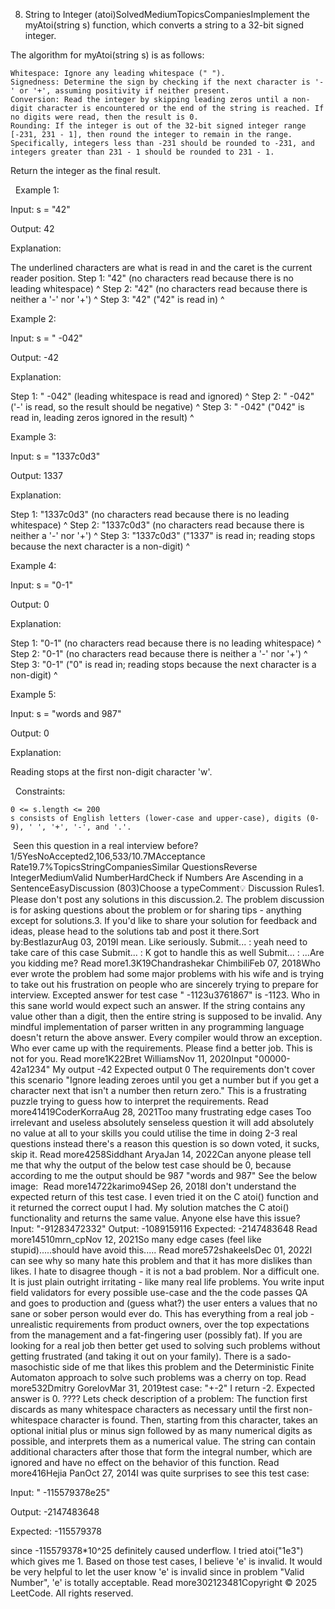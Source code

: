 8. String to Integer (atoi)SolvedMediumTopicsCompaniesImplement the myAtoi(string s) function, which converts a string to a 32-bit signed integer.

The algorithm for myAtoi(string s) is as follows:


	Whitespace: Ignore any leading whitespace (" ").
	Signedness: Determine the sign by checking if the next character is '-' or '+', assuming positivity if neither present.
	Conversion: Read the integer by skipping leading zeros until a non-digit character is encountered or the end of the string is reached. If no digits were read, then the result is 0.
	Rounding: If the integer is out of the 32-bit signed integer range [-231, 231 - 1], then round the integer to remain in the range. Specifically, integers less than -231 should be rounded to -231, and integers greater than 231 - 1 should be rounded to 231 - 1.


Return the integer as the final result.

 
Example 1:


Input: s = "42"

Output: 42

Explanation:

The underlined characters are what is read in and the caret is the current reader position.
Step 1: "42" (no characters read because there is no leading whitespace)
         ^
Step 2: "42" (no characters read because there is neither a '-' nor '+')
         ^
Step 3: "42" ("42" is read in)
           ^



Example 2:


Input: s = " -042"

Output: -42

Explanation:

Step 1: "   -042" (leading whitespace is read and ignored)
            ^
Step 2: "   -042" ('-' is read, so the result should be negative)
             ^
Step 3: "   -042" ("042" is read in, leading zeros ignored in the result)
               ^



Example 3:


Input: s = "1337c0d3"

Output: 1337

Explanation:

Step 1: "1337c0d3" (no characters read because there is no leading whitespace)
         ^
Step 2: "1337c0d3" (no characters read because there is neither a '-' nor '+')
         ^
Step 3: "1337c0d3" ("1337" is read in; reading stops because the next character is a non-digit)
             ^



Example 4:


Input: s = "0-1"

Output: 0

Explanation:

Step 1: "0-1" (no characters read because there is no leading whitespace)
         ^
Step 2: "0-1" (no characters read because there is neither a '-' nor '+')
         ^
Step 3: "0-1" ("0" is read in; reading stops because the next character is a non-digit)
          ^



Example 5:


Input: s = "words and 987"

Output: 0

Explanation:

Reading stops at the first non-digit character 'w'.


 
Constraints:


	0 <= s.length <= 200
	s consists of English letters (lower-case and upper-case), digits (0-9), ' ', '+', '-', and '.'.

 Seen this question in a real interview before?1/5YesNoAccepted2,106,533/10.7MAcceptance Rate19.7%TopicsStringCompaniesSimilar QuestionsReverse IntegerMediumValid NumberHardCheck if Numbers Are Ascending in a SentenceEasyDiscussion (803)Choose a typeComment💡 Discussion Rules1. Please don't post any solutions in this discussion.2. The problem discussion is for asking questions about the problem or for sharing tips - anything except for solutions.3. If you'd like to share your solution for feedback and ideas, please head to the solutions tab and post it there.Sort by:BestlazurAug 03, 2019I mean. Like seriously.
Submit...
: yeah need to take care of this case
Submit...
: K got to handle this as well
Submit...
: ...Are you kidding me? Read more1.3K19Chandrashekar ChimbiliFeb 07, 2018Who ever wrote the problem had some major problems with his wife and is trying to take out his frustration on people who are sincerely trying to prepare for interview.
Excepted answer for test case "   -1123u3761867" is -1123. Who in this sane world would expect such an answer. If the string contains any value other than a digit, then the entire string is supposed to be invalid. Any mindful implementation of parser written in any programming language doesn't return the above answer. Every compiler would throw an exception. Who ever came  up with the requirements. Please find a better job. This is not for you. Read more1K22Bret WilliamsNov 11, 2020Input  "00000-42a1234"
My output -42
Expected output 0
The requirements don't cover this scenario "Ignore leading zeroes until you get a number but if you get a character next that isn't a number then return zero."  This is a frustrating puzzle trying to guess how to interpret the requirements. Read more41419CoderKorraAug 28, 2021Too many frustrating edge cases
Too irrelevant and useless
absolutely senseless question
it will add absolutely no value at all to your skills
you could utilise the time in doing 2-3 real questions instead
there's a reason this question is so down voted, it sucks, skip it. Read more4258Siddhant AryaJan 14, 2022Can anyone please tell me that why the output of the below test case should be 0, because according to me the output should be 987
"words and 987"
See the below image:
 Read more14722karimo94Sep 26, 2018I don't understand the expected return of this test case. I even tried it on the C atoi() function and it returned the correct ouput I had. My solution matches the C atoi() functionality and returns the same value. Anyone else have this issue?
Input: "-91283472332"
Output: -1089159116
Expected: -2147483648 Read more14510mrn_cpNov 12, 2021So many edge cases (feel like stupid).....should have avoid this..... Read more572shakeelsDec 01, 2022I can see why so many hate this problem and that it has more dislikes than likes. I hate to disagree though - it is not a bad problem. Nor a difficult one. It is just plain outright irritating - like many real life problems. You write input field validators for every possible use-case and the the code passes QA and goes to production and (guess what?) the user enters a values that no sane or sober person would ever do.
This has everything from a real job - unrealistic requirements from product owners, over the top expectations from the management and a fat-fingering user (possibly fat). If you are looking for a real job then better get used to solving such problems without getting frustrated (and taking it out on your family).
There is a sado-masochistic side of me that likes this problem and the Deterministic Finite Automaton approach to solve such problems was a cherry on top. Read more532Dmitry GorelovMar 31, 2019test case: "+-2"
I return -2.
Expected answer is 0.
????
Lets check description of a problem:
The function first discards as many whitespace characters as necessary until the first non-whitespace character is found. Then, starting from this character, takes an optional initial plus or minus sign followed by as many numerical digits as possible, and interprets them as a numerical value.
The string can contain additional characters after those that form the integral number, which are ignored and have no effect on the behavior of this function. Read more416Hejia PanOct 27, 2014I was quite surprises to see this test case:

Input:	"   -115579378e25"


Output:	-2147483648


Expected:	-115579378

since -115579378*10^25 definitely caused underflow. I tried atoi("1e3") which gives me 1. Based on those test cases, I believe 'e' is invalid.
It would be very helpful to let the user know 'e' is invalid since in problem "Valid Number", 'e' is totally acceptable. Read more302123481Copyright © 2025 LeetCode. All rights reserved.